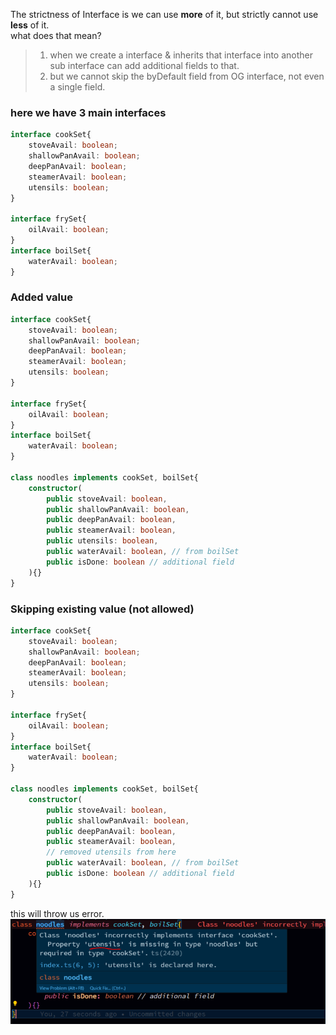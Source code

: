 The strictness of Interface is we can use **more** of it, but strictly cannot use **less** of it.  
what does that mean?  
> 1. when we create a interface & inherits that interface into another sub interface can add additional fields to that.  
> 2. but we cannot skip the byDefault field from OG interface, not even a single field. 
### here we have 3 main interfaces 
```typescript
interface cookSet{
    stoveAvail: boolean;
    shallowPanAvail: boolean;
    deepPanAvail: boolean;
    steamerAvail: boolean;
    utensils: boolean;
}

interface frySet{
    oilAvail: boolean;
}
interface boilSet{
    waterAvail: boolean;
}
```  
### Added value
```typescript
interface cookSet{
    stoveAvail: boolean;
    shallowPanAvail: boolean;
    deepPanAvail: boolean;
    steamerAvail: boolean;
    utensils: boolean;
}

interface frySet{
    oilAvail: boolean;
}
interface boilSet{
    waterAvail: boolean;
}

class noodles implements cookSet, boilSet{
    constructor(
        public stoveAvail: boolean,
        public shallowPanAvail: boolean,
        public deepPanAvail: boolean,
        public steamerAvail: boolean,
        public utensils: boolean,
        public waterAvail: boolean, // from boilSet
        public isDone: boolean // additional field
    ){}
}
```  

### Skipping existing value (not allowed)  
```typescript
interface cookSet{
    stoveAvail: boolean;
    shallowPanAvail: boolean;
    deepPanAvail: boolean;
    steamerAvail: boolean;
    utensils: boolean;
}

interface frySet{
    oilAvail: boolean;
}
interface boilSet{
    waterAvail: boolean;
}

class noodles implements cookSet, boilSet{
    constructor(
        public stoveAvail: boolean,
        public shallowPanAvail: boolean,
        public deepPanAvail: boolean,
        public steamerAvail: boolean,
        // removed utensils from here
        public waterAvail: boolean, // from boilSet
        public isDone: boolean // additional field
    ){}
}
```  
this will throw us error.  
![40](../../Assets/Images/0140.PNG)  